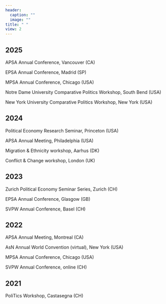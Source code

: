 ```yaml
---
header:
  caption: ""
  image: ""
title: " "
view: 2
---
```



## 2025

APSA Annual Conference, Vancouver (CA)

EPSA Annual Conference, Madrid (SP)

MPSA Annual Conference, Chicago (USA)

Notre Dame University Comparative Politics Workshop, South Bend (USA)

New York University Comparative Politics Workshop, New York (USA)

## 2024

Political Economy Research Seminar, Princeton (USA)

APSA Annual Meeting, Philadelphia (USA)

Migration & Ethnicity workshop, Aarhus (DK)

Conflict & Change workshop, London (UK)

## 2023
Zurich Political Economy Seminar Series, Zurich (CH)

EPSA Annual Conference, Glasgow (GB)

SVPW Annual Conference, Basel (CH)

## 2022
APSA Annual Meeting, Montreal (CA)

AsN Annual World Convention (virtual), New York (USA)

MPSA Annual Conference, Chicago (USA)

SVPW Annual Conference, online (CH)

## 2021
PoliTics Workshop, Castasegna (CH)

